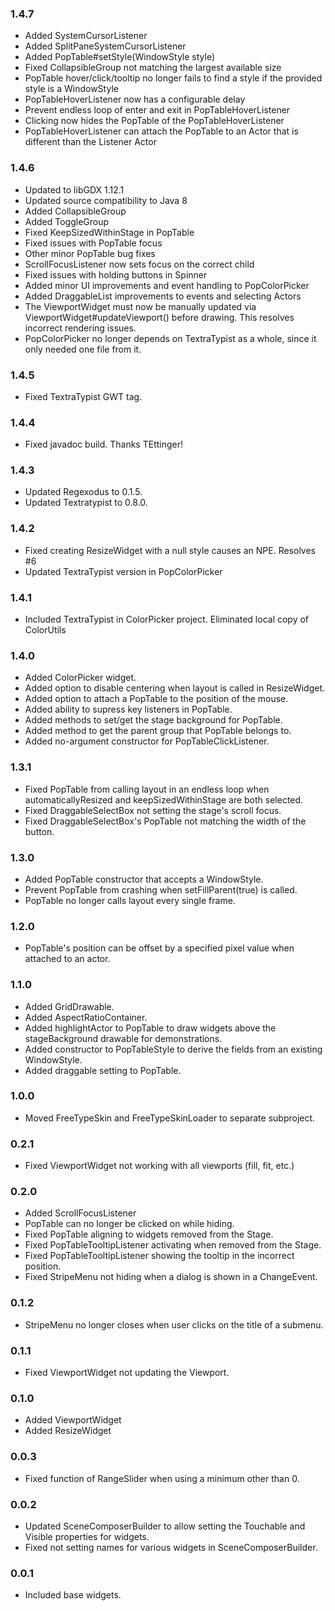 ### 1.4.7
* Added SystemCursorListener
* Added SplitPaneSystemCursorListener
* Added PopTable#setStyle(WindowStyle style)
* Fixed CollapsibleGroup not matching the largest available size
* PopTable hover/click/tooltip no longer fails to find a style if the provided style is a WindowStyle
* PopTableHoverListener now has a configurable delay
* Prevent endless loop of enter and exit in PopTableHoverListener
* Clicking now hides the PopTable of the PopTableHoverListener
* PopTableHoverListener can attach the PopTable to an Actor that is different than the Listener Actor

### 1.4.6
* Updated to libGDX 1.12.1
* Updated source compatibility to Java 8
* Added CollapsibleGroup
* Added ToggleGroup
* Fixed KeepSizedWithinStage in PopTable
* Fixed issues with PopTable focus
* Other minor PopTable bug fixes
* ScrollFocusListener now sets focus on the correct child
* Fixed issues with holding buttons in Spinner
* Added minor UI improvements and event handling to PopColorPicker
* Added DraggableList improvements to events and selecting Actors
* The ViewportWidget must now be manually updated via ViewportWidget#updateViewport() before drawing. This resolves incorrect rendering issues.
* PopColorPicker no longer depends on TextraTypist as a whole, since it only needed one file from it.

### 1.4.5
* Fixed TextraTypist GWT tag.

### 1.4.4
* Fixed javadoc build. Thanks TEttinger!

### 1.4.3
* Updated Regexodus to 0.1.5.
* Updated Textratypist to 0.8.0.

### 1.4.2 
* Fixed creating ResizeWidget with a null style causes an NPE. Resolves #6
* Updated TextraTypist version in PopColorPicker

### 1.4.1
* Included TextraTypist in ColorPicker project. Eliminated local copy of ColorUtils

### 1.4.0
* Added ColorPicker widget.
* Added option to disable centering when layout is called in ResizeWidget.
* Added option to attach a PopTable to the position of the mouse.
* Added ability to supress key listeners in PopTable.
* Added methods to set/get the stage background for PopTable.
* Added method to get the parent group that PopTable belongs to.
* Added no-argument constructor for PopTableClickListener.

### 1.3.1
* Fixed PopTable from calling layout in an endless loop when automaticallyResized and keepSizedWithinStage are both selected.
* Fixed DraggableSelectBox not setting the stage's scroll focus. 
* Fixed DraggableSelectBox's PopTable not matching the width of the button.

### 1.3.0
* Added PopTable constructor that accepts a WindowStyle.
* Prevent PopTable from crashing when setFillParent(true) is called.
* PopTable no longer calls layout every single frame.

### 1.2.0
* PopTable's position can be offset by a specified pixel value when attached to an actor.

### 1.1.0
* Added GridDrawable.
* Added AspectRatioContainer.
* Added highlightActor to PopTable to draw widgets above the stageBackground drawable for demonstrations.
* Added constructor to PopTableStyle to derive the fields from an existing WindowStyle.
* Added draggable setting to PopTable.

### 1.0.0
* Moved FreeTypeSkin and FreeTypeSkinLoader to separate subproject.

### 0.2.1
* Fixed ViewportWidget not working with all viewports (fill, fit, etc.)

### 0.2.0
* Added ScrollFocusListener
* PopTable can no longer be clicked on while hiding.
* Fixed PopTable aligning to widgets removed from the Stage.
* Fixed PopTableTooltipListener activating when removed from the Stage.
* Fixed PopTableTooltipListener showing the tooltip in the incorrect position.
* Fixed StripeMenu not hiding when a dialog is shown in a ChangeEvent.

### 0.1.2
* StripeMenu no longer closes when user clicks on the title of a submenu.

### 0.1.1
* Fixed ViewportWidget not updating the Viewport.

### 0.1.0
* Added ViewportWidget
* Added ResizeWidget

### 0.0.3
* Fixed function of RangeSlider when using a minimum other than 0. 

### 0.0.2
* Updated SceneComposerBuilder to allow setting the Touchable and Visible properties for widgets.
* Fixed not setting names for various widgets in SceneComposerBuilder.

### 0.0.1
* Included base widgets.